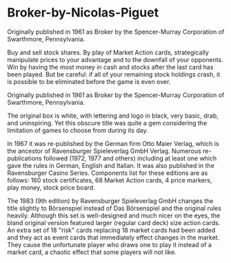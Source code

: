 # Broker-by-Nicolas-Piguet

Originally published in 1961 as Broker by the Spencer-Murray Corporation of Swarthmore, Pennsylvania.

Buy and sell stock shares. By play of Market Action cards, strategically manipulate prices to your advantage and to the downfall of your opponents. Win by having the most money in cash and stocks after the last card has been played. But be careful: if all of your remaining stock holdings crash, it is possible to be eliminated before the game is even over.

Originally published in 1961 as Broker by the Spencer-Murray Corporation of Swarthmore, Pennsylvania.

The original box is white, with lettering and logo in black, very basic, drab, and uninspiring. Yet this obscure title was quite a gem considering the limitation of games to choose from during its day.

In 1967 it was re-published by the German firm Otto Maier Verlag, which is the ancestor of Ravensburger Spieleverlag GmbH Verlag. Numerous re-publications followed (1972, 1977 and others) including at least one which gave the rules in German, English and Italian. It was also published in the Ravensburger Casino Series.
Components list for these editions are as follows: 160 stock certificates, 68 Market Action cards, 4 price markers, play money, stock price board.

The 1983 (9th edition) by Ravensburger Spieleverlag GmbH changes the title slightly to Börsenspiel instead of Das Börsenspiel and the original rules heavily. Although this set is well-designed and much nicer on the eyes, the bland original version featured larger (regular card deck) size action cards. An extra set of 18 "risk" cards replacing 18 market cards had been added and they act as event cards that immediately effect changes in the market. They cause the unfortunate player who draws one to play it instead of a market card, a chaotic effect that some players will not like.
